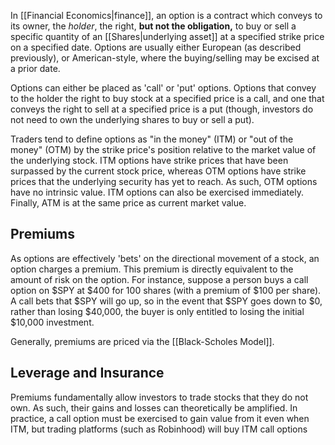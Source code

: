 In [[Financial Economics|finance]], an option is a contract which conveys to its owner, the *holder*, the right, **but not the obligation,** to buy or sell a specific quantity of an [[Shares|underlying asset]] at a specified strike price on a specified date. Options are usually either European (as described previously), or American-style, where the buying/selling may be excised at a prior date.

Options can either be placed as 'call' or 'put' options. Options that convey to the holder the right to buy stock at a specified price is a call, and one that conveys the right to sell at a specified price is a put (though, investors do not need to own the underlying shares to buy or sell a put).

Traders tend to define options as "in the money" (ITM) or "out of the money" (OTM) by the strike price's position relative to the market value of the underlying stock. ITM options have strike prices that have been surpassed by the current stock price, whereas OTM options have strike prices that the underlying security has yet to reach. As such, OTM options have no intrinsic value. ITM options can also be exercised immediately. Finally, ATM is at the same price as current market value.

## Premiums

As options are effectively 'bets' on the directional movement of a stock, an option charges a premium. This premium is directly equivalent to the amount of risk on the option. For instance, suppose a person buys a call option on $SPY at $400 for 100 shares (with a premium of $100 per share). A call bets that $SPY will go up, so in the event that $SPY goes down to $0, rather than losing $40,000, the buyer is only entitled to losing the initial $10,000 investment.

Generally, premiums are priced via the [[Black-Scholes Model]].

## Leverage and Insurance

Premiums fundamentally allow investors to trade stocks that they do not own. As such, their gains and losses can theoretically be amplified. In practice, a call option must be exercised to gain value from it even when ITM, but trading platforms (such as Robinhood) will buy ITM call options 
